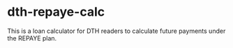 # dth-repaye-calc
This is a loan calculator for DTH readers to calculate future payments under the REPAYE plan.
